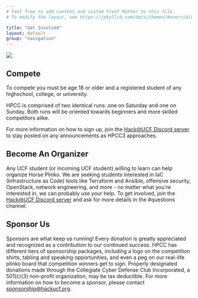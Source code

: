 ```yaml
---
# Feel free to add content and custom Front Matter to this file.
# To modify the layout, see https://jekyllrb.com/docs/themes/#overriding-theme-defaults

title: "Get Involved"
layout: default
group: "navigation"
---
```


![](assets/hpcc.gif)
## Compete

To compete you must be age 18 or older and a registered student of any highschool, college, or university.

HPCC is comprised of two identical runs: one on Saturday and one on Sunday. Both runs will be oriented towards beginners and more skilled competitors alike.

For more information on how to sign up, join the [Hack@UCF Discord server](https://discord.com/invite/VwkkDcJ) to stay posted on any announcements as HPCC3 approaches. 

## Become An Organizer

Any UCF student (or incoming UCF student) willing to learn can help organize Horse Plinko. We are seeking students interested in IaC (Infrastructure as Code) tools like Terraform and Ansible, offensive security, OpenStack, network engineering, and more - no matter what you're interested in, we can probably use your help. To get involved, join the [Hack@UCF Discord server](https://discord.com/invite/VwkkDcJ) and ask for more details in the #questions channel.

## Sponsor Us
Sponsors are what keep us running! Every donation is greatly appreciated and recognized as a contribution to our continued success. HPCC has different tiers of sponsorship packages, including a logo on the competition shirts, tabling and speaking opportunities, and even a peg on our real-life plinko board that competition winners get to sign. Properly designated donations made through the Collegiate Cyber Defense Club Incorporated, a 501(c)(3) non-profit organization, may be tax deductible. For more information on how to become a sponsor, please contact [sponsorship@hackucf.org](mailto:sponsorship@hackucf.org).

<!--div class="container">
< a href='https://hackucf.org/plinko-interest' class="big-button">Sign our Interest Form</a>
</div-->

<style>
img {
    display: block;
    margin: auto;
}
</style>

